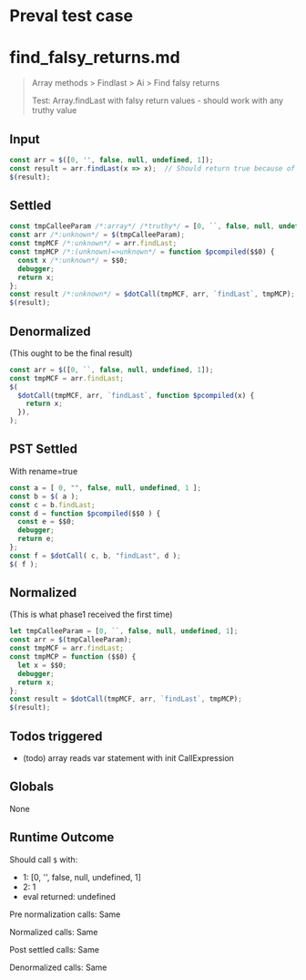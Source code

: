 # Preval test case

# find_falsy_returns.md

> Array methods > Findlast > Ai > Find falsy returns
>
> Test: Array.findLast with falsy return values - should work with any truthy value

## Input

`````js filename=intro
const arr = $([0, '', false, null, undefined, 1]);
const result = arr.findLast(x => x);  // Should return true because of the 1
$(result);
`````


## Settled


`````js filename=intro
const tmpCalleeParam /*:array*/ /*truthy*/ = [0, ``, false, null, undefined, 1];
const arr /*:unknown*/ = $(tmpCalleeParam);
const tmpMCF /*:unknown*/ = arr.findLast;
const tmpMCP /*:(unknown)=>unknown*/ = function $pcompiled($$0) {
  const x /*:unknown*/ = $$0;
  debugger;
  return x;
};
const result /*:unknown*/ = $dotCall(tmpMCF, arr, `findLast`, tmpMCP);
$(result);
`````


## Denormalized
(This ought to be the final result)

`````js filename=intro
const arr = $([0, ``, false, null, undefined, 1]);
const tmpMCF = arr.findLast;
$(
  $dotCall(tmpMCF, arr, `findLast`, function $pcompiled(x) {
    return x;
  }),
);
`````


## PST Settled
With rename=true

`````js filename=intro
const a = [ 0, "", false, null, undefined, 1 ];
const b = $( a );
const c = b.findLast;
const d = function $pcompiled($$0 ) {
  const e = $$0;
  debugger;
  return e;
};
const f = $dotCall( c, b, "findLast", d );
$( f );
`````


## Normalized
(This is what phase1 received the first time)

`````js filename=intro
let tmpCalleeParam = [0, ``, false, null, undefined, 1];
const arr = $(tmpCalleeParam);
const tmpMCF = arr.findLast;
const tmpMCP = function ($$0) {
  let x = $$0;
  debugger;
  return x;
};
const result = $dotCall(tmpMCF, arr, `findLast`, tmpMCP);
$(result);
`````


## Todos triggered


- (todo) array reads var statement with init CallExpression


## Globals


None


## Runtime Outcome


Should call `$` with:
 - 1: [0, '', false, null, undefined, 1]
 - 2: 1
 - eval returned: undefined

Pre normalization calls: Same

Normalized calls: Same

Post settled calls: Same

Denormalized calls: Same
